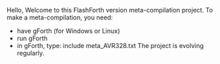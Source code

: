 Hello,
Welcome to this FlashForth version meta-compilation project.
To make a meta-compilation, you need:
- have gForth (for Windows or Linux)
- run gForth
- in gForth, type:
   include meta_AVR328.txt
The project is evolving regularly.
